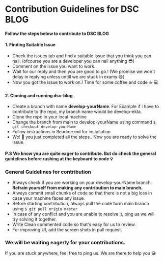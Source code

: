 # Contribution Guidelines for DSC BLOG

#### Follow the steps below to contribute to DSC BLOG


#### 1. Finding Suitable Issue
* Check the issues tab and find a suitable issue that you think you can nail. (ofcourse you are a developer you can nail anything :sunglasses:)
* Comment on the issue you want to work.
* Wait for our reply and then you are good to go.! (We promise we won't delay in replying unless untill we are stuck in exams :sweat_smile:)
* Now you got the issue to work on.! Time for some coffee and code :coffee: :computer:

#### 2. Cloning and running dsc-blog
* Create a branch with name **develop-yourName**. For Example if I have to contribute to the repo, my branch name would be develop-ekta.
* Clone the repo in your local machine 
* Change the branch from main to develop-yourName using command  ```$ git checkout develop-yourName``` 
* Follow instructions in Readme.md for installation
* Wo! :tada:  you just completed all the steps.. Now you are ready to solve the issue. 

#### P.S We know you are quite eager to contribute. But do check the general guidelines before rushing at the keyboard to code :bulb:

### General Guidelines for contribution 
* Always check if you are working on your develop-yourName branch. **Refrain yourself from making any contribution to main branch.**
* Always commit small chunks of code so that there is not a big loss in case your machine faces any issue.
* Before starting contribution, always pull the code form main branch using ```$ git pull origin master ```
* In case of any conflict and you are unable to resolve it, ping us we will try solving it together. 
* Write Clean commented code so that's easy for us to review. 
* For improving UI, add the screen shots in pull request. 

### We will be waiting eagerly for your contributions. 
If you are stuck anywhere, feel free to ping us. We are there to help you :grinning:
